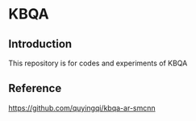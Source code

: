 # KBQA

## Introduction

  This repository is for codes and experiments of KBQA
  
## Reference

  https://github.com/quyingqi/kbqa-ar-smcnn  
  
